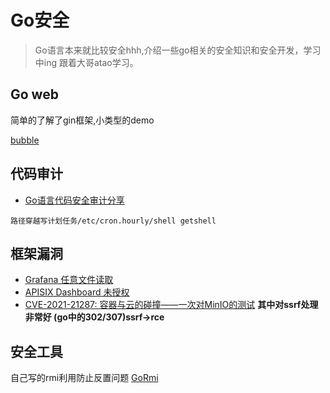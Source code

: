 # Go安全

> Go语言本来就比较安全hhh,介绍一些go相关的安全知识和安全开发，学习中ing 
> 跟着大哥atao学习。

## Go web
简单的了解了gin框架,小类型的demo

[bubble](https://github.com/Q1mi/bubble)

## 代码审计
- [Go语言代码安全审计分享](https://www.freebuf.com/articles/web/224363.html)

```
路径穿越写计划任务/etc/cron.hourly/shell getshell
```

## 框架漏洞
- [Grafana 任意文件读取](./框架/Grafana/)
- [APISIX Dashboard 未授权](./框架/apisix/)
- [CVE-2021-21287: 容器与云的碰撞——一次对MinIO的测试](https://www.leavesongs.com/PENETRATION/the-collision-of-containers-and-the-cloud-pentesting-a-MinIO.html) **其中对ssrf处理非常好 (go中的302/307)ssrf->rce**

## 安全工具
自己写的rmi利用防止反置问题 [GoRmi](https://github.com/Firebasky/GoRmi)

